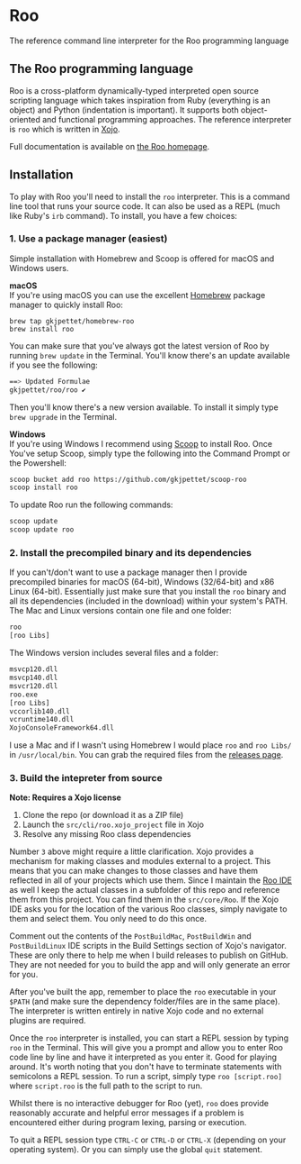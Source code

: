 # Roo
The reference command line interpreter for the Roo programming language

## The Roo programming language
Roo is a cross-platform dynamically-typed interpreted open source scripting language which takes inspiration from Ruby (everything is an object) and Python (indentation is important). It supports both object-oriented and functional programming approaches. The reference interpreter is `roo` which is written in [Xojo][xojo].

Full documentation is available on [the Roo homepage][homepage].

## Installation
To play with Roo you'll need to install the `roo` interpreter. This is a command line tool that runs your source code. It can also be used as a REPL (much like Ruby's `irb` command). To install, you have a few choices:

### 1. Use a package manager (easiest)
Simple installation with Homebrew and Scoop is offered for macOS and Windows users.

**macOS**  
If you're using macOS you can use the excellent [Homebrew][homebrew] package manager to quickly install Roo:
```
brew tap gkjpettet/homebrew-roo
brew install roo
```

You can make sure that you've always got the latest version of Roo by running `brew update` in the Terminal. You'll know there's an update available if you see the following:

```bash
==> Updated Formulae
gkjpettet/roo/roo ✔
```

Then you'll know there's a new version available. To install it simply type `brew upgrade` in the Terminal. 

**Windows**  
If you're using Windows I recommend using [Scoop][scoop] to install Roo. Once You've setup Scoop, simply type the following into the Command Prompt or the Powershell:

```bash
scoop bucket add roo https://github.com/gkjpettet/scoop-roo
scoop install roo
```

To update Roo run the following commands:

```bash
scoop update
scoop update roo
```

### 2. Install the precompiled binary and its dependencies
If you can't/don't want to use a package manager then I provide precompiled binaries for macOS (64-bit), Windows (32/64-bit) and x86 Linux (64-bit). Essentially just make sure that you install the `roo` binary and all its dependencies (included in the download) within your system's PATH. The Mac and Linux versions contain one file and one folder:

```bash
roo
[roo Libs]
```

The Windows version includes several files and a folder:

```bash
msvcp120.dll
msvcp140.dll
msvcr120.dll
roo.exe
[roo Libs]
vccorlib140.dll
vcruntime140.dll
XojoConsoleFramework64.dll
```

I use a Mac and if I wasn't using Homebrew I would place `roo` and `roo Libs/` in `/usr/local/bin`. You can grab the required files from the [releases page](https://github.com/gkjpettet/roo/releases).

### 3. Build the intepreter from source

**Note: Requires a Xojo license**

1. Clone the repo (or download it as a ZIP file)
2. Launch the `src/cli/roo.xojo_project` file in Xojo
3. Resolve any missing Roo class dependencies

Number `3` above might require a little clarification. Xojo provides a mechanism for making classes and modules external to a project. This means that you can make changes to those classes and have them reflected in all of your projects which use them. Since I maintain the [Roo IDE](https://github.com/gkjpettet/roo-ide) as well I keep the actual classes in a subfolder of this repo and reference them from this project. You can find them in the `src/core/Roo`. If the Xojo IDE asks you for the location of the various Roo classes, simply navigate to them and select them. You only need to do this once.

Comment out the contents of the `PostBuildMac`, `PostBuildWin` and `PostBuildLinux` IDE scripts in the Build Settings section of Xojo's navigator. These are only there to help me when I build releases to publish on GitHub. They are not needed for you to build the app and will only generate an error for you.

After you've built the app, remember to place the `roo` executable in your `$PATH` (and make sure the dependency folder/files are in the same place). The interpreter is written entirely in native Xojo code and no external plugins are required.

Once the `roo` interpreter is installed, you can start a REPL session by typing `roo` in the Terminal. This will give you a prompt and allow you to enter Roo code line by line and have it interpreted as you enter it. Good for playing around. It's worth noting that you don't have to terminate statements with semicolons a REPL session. To run a script, simply type `roo [script.roo]` where `script.roo` is the full path to the script to run.

Whilst there is no interactive debugger for Roo (yet), `roo` does provide reasonably accurate and helpful error messages if a problem is encountered either during program lexing, parsing or execution.

To quit a REPL session type `CTRL-C` or `CTRL-D` or `CTRL-X` (depending on your operating system). Or you can simply use the global `quit` statement.

[homebrew]: https://brew.sh
[homepage]: https://roolang.org
[scoop]: https://scoop.sh
[xojo]: https://xojo.com
